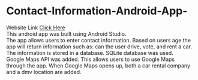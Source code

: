 # Contact-Information-Android-App-
Website Link [Click Here](https://contact-app-android.netlify.app/) <br>
This android app was built using Android Studio. <br>
The app allows users to enter contact information. Based on users age the app will return information such as: can the user drive, vote, and rent a car. <br>
The information is stored in a database. SQLite database was used. <br>
Google Maps API was added. This allows users to use Google Maps through the app. When Google Maps opens up, both a car rental company and a dmv location are added.
